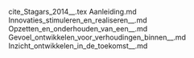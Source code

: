 cite_Stagars_2014__.tex
Aanleiding.md
Innovaties_stimuleren_en_realiseren__.md
Opzetten_en_onderhouden_van_een__.md
Gevoel_ontwikkelen_voor_verhoudingen_binnen__.md
Inzicht_ontwikkelen_in_de_toekomst__.md
